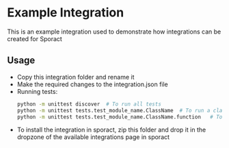 # Example Integration

This is an example integration used to demonstrate how integrations can be created for Sporact

## Usage

- Copy this integration folder and rename it
- Make the required changes to the integration.json file
- Running tests:
    ```sh
    python -m unittest discover  # To run all tests
    python -m unittest tests.test_module_name.ClassName  # To run a class containing tests
    python -m unittest tests.test_module_name.ClassName.function   # To run a specific function containing a test
    ```
- To install the integration in sporact, zip this folder and drop it in the dropzone of the available integrations page in sporact

